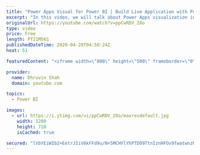 ```yaml
---
title: "Power Apps Visual for Power BI | Build Live Application with Power Apps Visual inside Power BI"
excerpt: "In this video, we will talk about Power Apps visualization inside the Power BI. We will talk the step by step procedure that you should know about the Power Apps visualization inside the Power BI.  First, we will build a Power BI report with the DirectQuery Mode of SQL Server. We will configure a Gateway"
originalUrl: https://youtube.com/watch?v=ppCwRDV_28o
type: video
price: Free
length: PT21M56S
publishedDateTime: 2020-04-28T04:50:24Z
heat: 51

featuredContent: "<iframe width=\"800\" height=\"500\" frameborder=\"0\" src=\"https://www.youtube.com/embed/ppCwRDV_28o\" allow=\"accelerometer; autoplay; encrypted-media; gyroscope; picture-in-picture\" allowfullscreen></iframe>"

provider:
  name: Dhruvin Shah
  domain: youtube.com

topics:
  - Power BI

images:
  - url: https://i.ytimg.com/vi/ppCwRDV_28o/maxresdefault.jpg
    width: 1280
    height: 720
    isCached: true

secured: "lVbYEiWIb2+EetrJIiV6kFFd9u/N+5MCHYlYhPTDO9TtnIznHFOv9fwatwnzRqoJORsHtIUkUkl3fZG2vPN/I795mxn6hNOXGEvpS+l/+PewizDdQRqMyAVeh85GKLdr2wiwmnd6/ELrs8Z+gz3NSGWo5a3DxmcfXMct+gB/wqjhDIbEaUBqynrOIBJGd4t5GjitCXWPneuLqRLg4d/0mL3OA0p3POi4jYwl1XXrHsi24EwNRt2Yz54PU212Ue/F417j4YBKq2tEGHsNk21PP4gHNKIZL6WwC+McxPbxB12XqAM7iNHKpN9nWeBfVId5FmRt7A+tvRLP4c2FRnIDVIisbQTrMw0JdBx8L8MnFWZXHrFUrF8/rUHEK46kR6c8B25t5u/0dmJTZFOQCK37DcmeUE8UeY3qSNq7KY9+Eqw=;ufLq0/X+MU+X66nadWXjrg=="
---
```


